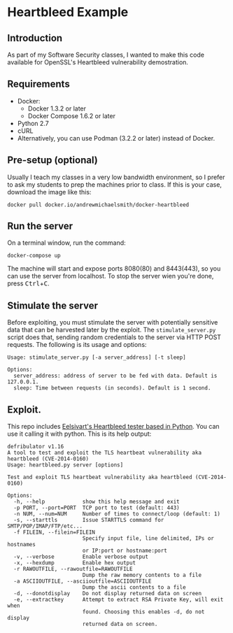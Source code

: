 # Heartbleed Example

## Introduction

As part of my Software Security classes, I wanted to make this code available
for OpenSSL's Heartbleed vulnerability demostration.

## Requirements

* Docker:
  * Docker 1.3.2 or later
  * Docker Compose 1.6.2 or later
* Python 2.7
* cURL
* Alternatively, you can use Podman (3.2.2 or later) instead of Docker.

## Pre-setup (optional)

Usually I teach my classes in a very low bandwidth environment, so I prefer to
ask my students to prep the machines prior to class. If this is your case,
download the image like this:

```shell
docker pull docker.io/andrewmichaelsmith/docker-heartbleed
```

## Run the server

On a terminal window, run the command:

```shell
docker-compose up
```

The machine will start and expose ports 8080(80) and 8443(443), so you can use
the server from localhost. To stop the server wien you're done, press
<kbd>Ctrl</kbd>+<kbd>C</kbd>.

## Stimulate the server

Before exploiting, you must stimulate the server with potentially sensitive data
that can be harvested later by the exploit. The `stimulate_server.py` script
does that, sending random credentials to the server via HTTP POST requests. The
following is its usage and options:

```shell
Usage: stimulate_server.py [-a server_address] [-t sleep]

Options:
  server_address: address of server to be fed with data. Default is 127.0.0.1.
  sleep: Time between requests (in seconds). Default is 1 second.
```

## Exploit.

This repo includes
[Eelsivart's Heartbleed tester based in Python](https://gist.github.com/eelsivart/10174134).
You can use it calling it with python. This is its help
output:

```shell
defribulator v1.16
A tool to test and exploit the TLS heartbeat vulnerability aka heartbleed (CVE-2014-0160)
Usage: heartbleed.py server [options]

Test and exploit TLS heartbeat vulnerability aka heartbleed (CVE-2014-0160)

Options:
  -h, --help            show this help message and exit
  -p PORT, --port=PORT  TCP port to test (default: 443)
  -n NUM, --num=NUM     Number of times to connect/loop (default: 1)
  -s, --starttls        Issue STARTTLS command for SMTP/POP/IMAP/FTP/etc...
  -f FILEIN, --filein=FILEIN
                        Specify input file, line delimited, IPs or hostnames
                        or IP:port or hostname:port
  -v, --verbose         Enable verbose output
  -x, --hexdump         Enable hex output
  -r RAWOUTFILE, --rawoutfile=RAWOUTFILE
                        Dump the raw memory contents to a file
  -a ASCIIOUTFILE, --asciioutfile=ASCIIOUTFILE
                        Dump the ascii contents to a file
  -d, --donotdisplay    Do not display returned data on screen
  -e, --extractkey      Attempt to extract RSA Private Key, will exit when
                        found. Choosing this enables -d, do not display
                        returned data on screen.
```
